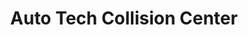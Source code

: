 ---
title: "Auto Tech Collision Center"
url: /marion/auto-tech-collision-center/
shop: Autowerkstatt
---